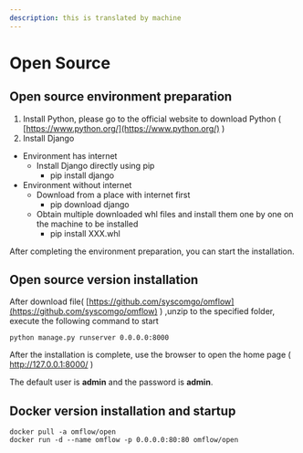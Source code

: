 ```yaml
---
description: this is translated by machine
---
```


# Open Source

## Open source environment preparation

1. Install Python, please go to the official website to download Python                  \(  [https://www.python.org/](https://www.python.org/) \)
2. Install Django

* Environment has internet
  * Install Django directly using pip
    * pip install django
* Environment without internet
  * Download from a place with internet first
    * pip download django
  * Obtain multiple downloaded whl files and install them one by one on the machine to be installed
    * pip install XXX.whl

After completing the environment preparation, you can start the installation.

## Open source version installation

After download file\( [https://github.com/syscomgo/omflow](https://github.com/syscomgo/omflow) \) ,unzip to the specified folder, execute the following command to start

```text
python manage.py runserver 0.0.0.0:8000
```

After the installation is complete, use the browser to open the home page \( http://127.0.0.1:8000/ \)

The default user is **admin** and the password is **admin**.

## Docker version installation and startup

```text
docker pull -a omflow/open
docker run -d --name omflow -p 0.0.0.0:80:80 omflow/open
```



